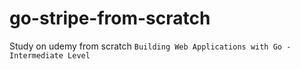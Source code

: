 # go-stripe-from-scratch
Study on udemy from scratch
`Building Web Applications with Go - Intermediate Level`
